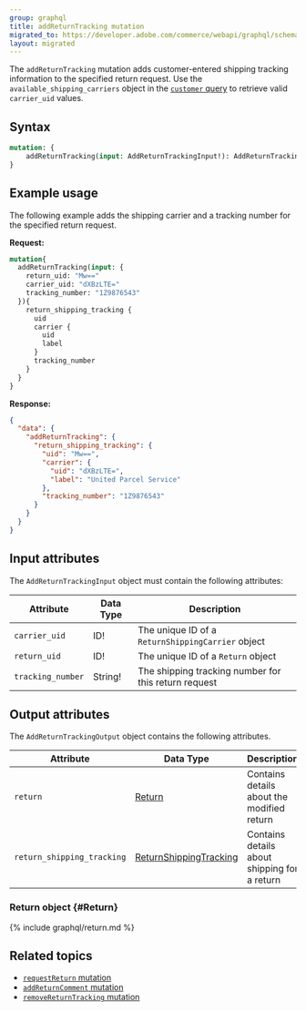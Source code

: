 ```yaml
---
group: graphql
title: addReturnTracking mutation
migrated_to: https://developer.adobe.com/commerce/webapi/graphql/schema/orders/mutations/add-return-tracking/
layout: migrated
---
```


The `addReturnTracking` mutation adds customer-entered shipping tracking information to the specified return request. Use the `available_shipping_carriers` object in the [`customer` query]({{page.baseurl}}/graphql/queries/customer.html) to retrieve valid `carrier_uid` values.

## Syntax

```graphql
mutation: {
    addReturnTracking(input: AddReturnTrackingInput!): AddReturnTrackingOutput
}
```

## Example usage

The following example adds the shipping carrier and a tracking number for the specified return request.

**Request:**

```graphql
mutation{
  addReturnTracking(input: {
    return_uid: "Mw=="
    carrier_uid: "dXBzLTE="
    tracking_number: "1Z9876543"
  }){
    return_shipping_tracking {
      uid
      carrier {
        uid
        label
      }
      tracking_number
    }
  }
}
```

**Response:**

```json
{
  "data": {
    "addReturnTracking": {
      "return_shipping_tracking": {
        "uid": "Mw==",
        "carrier": {
          "uid": "dXBzLTE=",
          "label": "United Parcel Service"
        },
        "tracking_number": "1Z9876543"
      }
    }
  }
}
```

## Input attributes

The `AddReturnTrackingInput` object must contain the following attributes:

Attribute |  Data Type | Description
--- | --- | ---
`carrier_uid`| ID! | The unique ID of a `ReturnShippingCarrier` object
`return_uid` | ID! | The unique ID of a `Return` object
`tracking_number` | String! | The shipping tracking number for this return request

## Output attributes

The `AddReturnTrackingOutput` object contains the following attributes.

Attribute |  Data Type | Description
--- | --- | ---
`return` | [Return](#Return) | Contains details about the modified return
`return_shipping_tracking` | [ReturnShippingTracking](#ReturnShippingTracking) | Contains details about shipping for a return

### Return object {#Return}

{% include graphql/return.md %}

## Related topics

*  [`requestReturn` mutation]({{page.baseurl}}/graphql/mutations/request-return.html)
*  [`addReturnComment` mutation]({{page.baseurl}}/graphql/mutations/add-return-comment.html)
*  [`removeReturnTracking` mutation]({{page.baseurl}}/graphql/mutations/remove-return-tracking.html)
